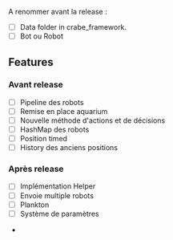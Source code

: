 A renommer avant la release :
- [ ] Data folder in crabe_framework.
- [ ] Bot ou Robot

## Features 

### Avant release

- [ ] Pipeline des robots
- [ ] Remise en place aquarium
- [ ] Nouvelle méthode d'actions et de décisions
- [ ] HashMap des robots
- [ ] Position timed
- [ ] History des anciens positions

### Après release

- [ ] Implémentation Helper
- [ ] Envoie multiple robots
- [ ] Plankton
- [ ] Système de paramètres
- 